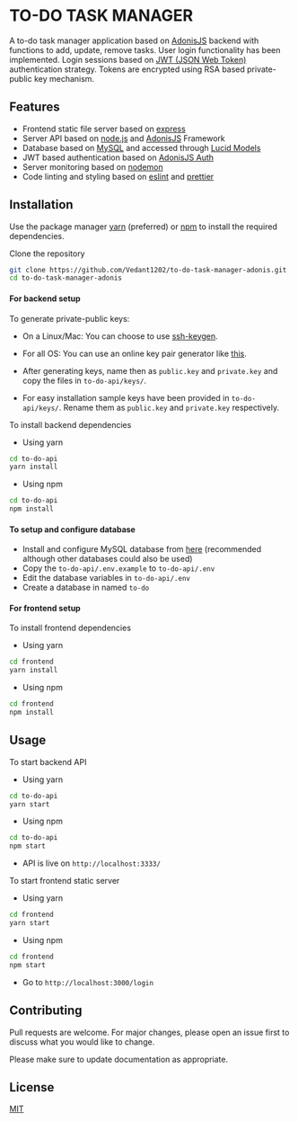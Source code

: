 # TO-DO TASK MANAGER

A to-do task manager application based on [AdonisJS](https://adonisjs.com/) backend with functions to add, update, remove tasks. User login functionality has been implemented.
Login sessions based on [JWT (JSON Web Token)](https://jwt.io/) authentication strategy. Tokens are encrypted using RSA based private-public key mechanism.

## Features

 - Frontend static file server based on [express](https://expressjs.com/)
 - Server API based on [node.js](https://nodejs.org/en/) and [AdonisJS](https://adonisjs.com/) Framework
 - Database based on [MySQL](https://www.mysql.com/) and accessed through [Lucid Models](https://adonisjs.com/docs/4.0/lucid)
 - JWT based authentication based on [AdonisJS Auth](https://adonisjs.com/docs/4.0/authentication)
 - Server monitoring based on [nodemon](https://nodemon.io/)
 - Code linting and styling based on [eslint](https://eslint.org/) and [prettier](https://prettier.io/)

## Installation

Use the package manager [yarn](https://classic.yarnpkg.com/en/) (preferred) or [npm](https://www.npmjs.com/) to install the
required dependencies.

Clone the repository
```bash
git clone https://github.com/Vedant1202/to-do-task-manager-adonis.git
cd to-do-task-manager-adonis
```

#### For backend setup

To generate private-public keys:

- On a Linux/Mac:
You can choose to use [ssh-keygen](https://www.ssh.com/ssh/keygen/).

- For all OS:
You can use an online key pair generator like [this](https://travistidwell.com/jsencrypt/demo/).

- After generating keys, name then as `public.key` and `private.key` and copy the files in `to-do-api/keys/`.
- For easy installation sample keys have been provided in `to-do-api/keys/`. Rename them as `public.key` and `private.key` respectively.

To install backend dependencies

- Using yarn
```bash
cd to-do-api
yarn install
```

- Using npm
```bash
cd to-do-api
npm install
```

#### To setup and configure database

- Install and configure MySQL database from [here](https://www.mysql.com/downloads/) (recommended although other databases could also be used)
- Copy the `to-do-api/.env.example` to `to-do-api/.env`
- Edit the database variables in `to-do-api/.env`
- Create a database in named `to-do`

#### For frontend setup

To install frontend dependencies

 - Using yarn

```bash
cd frontend
yarn install
```

 - Using npm

```bash
cd frontend
npm install
```

## Usage

To start backend API

 - Using yarn

```bash
cd to-do-api
yarn start
```

 - Using npm

```bash
cd to-do-api
npm start
```

 - API is live on `http://localhost:3333/`


To start frontend static server

 - Using yarn

```bash
cd frontend
yarn start
```

 - Using npm

```bash
cd frontend
npm start
```

 - Go to `http://localhost:3000/login`


## Contributing
Pull requests are welcome. For major changes, please open an issue first to discuss what you would like to change.

Please make sure to update documentation as appropriate.

## License
[MIT](https://choosealicense.com/licenses/mit/)